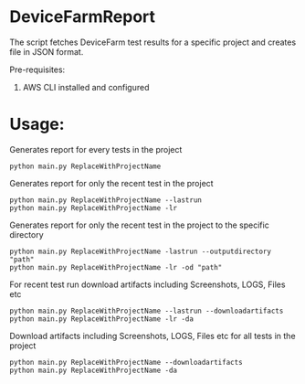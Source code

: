 # DeviceFarmReport

The script fetches DeviceFarm test results for a specific project and creates file in JSON format.

Pre-requisites:
1. AWS CLI installed and configured 

# Usage:
Generates report for every tests in the project 
```
python main.py ReplaceWithProjectName
```

Generates report for only the recent test in the project 
```
python main.py ReplaceWithProjectName --lastrun
python main.py ReplaceWithProjectName -lr
```

Generates report for only the recent test in the project to the specific directory
```
python main.py ReplaceWithProjectName -lastrun --outputdirectory "path"
python main.py ReplaceWithProjectName -lr -od "path"
```

For recent test run download artifacts including Screenshots, LOGS, Files etc
```
python main.py ReplaceWithProjectName --lastrun --downloadartifacts
python main.py ReplaceWithProjectName -lr -da
```

Download artifacts including Screenshots, LOGS, Files etc for all tests in the project
```
python main.py ReplaceWithProjectName --downloadartifacts
python main.py ReplaceWithProjectName -da
```
